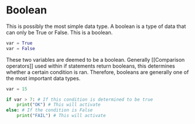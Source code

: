 # Boolean

This is possibly the most simple data type. A boolean is a type of data that can only be True or False. This is a boolean.

```python
var = True
var = False
```

These two variables are deemed to be a boolean. Generally [[Comparison operators]] used within if statements return booleans, this determines whether a certain condition is ran. Therefore, booleans are generally one of the most important data types.

```python
var = 15

if var > 7: # If this condition is determined to be true
	print("OK") # This will activate
else: # If the condition is False
	print("FAIL") # This will activate

```